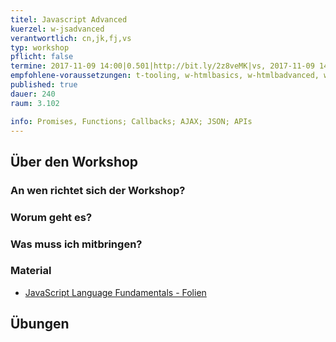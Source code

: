 ```yaml
---
titel: Javascript Advanced
kuerzel: w-jsadvanced
verantwortlich: cn,jk,fj,vs
typ: workshop
pflicht: false
termine: 2017-11-09 14:00|0.501|http://bit.ly/2z8veMK|vs, 2017-11-09 14:00|0.502|http://bit.ly/2A7v6wN|fj, 2017-11-16 14:30|0.502|
empfohlene-voraussetzungen: t-tooling, w-htmlbasics, w-htmlbadvanced, w-jsbasics
published: true
dauer: 240
raum: 3.102

info: Promises, Functions; Callbacks; AJAX; JSON; APIs
--- 
```


## Über den Workshop

### An wen richtet sich der Workshop?

### Worum geht es?

### Was muss ich mitbringen?

### Material
- [JavaScript Language Fundamentals - Folien](../../download/Chapter08-JavaScript1LanguageFundamentals.pdf)

## Übungen
